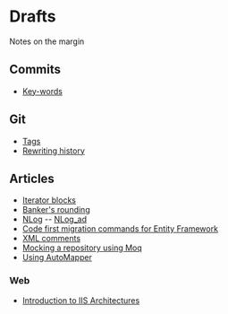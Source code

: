 # Drafts
Notes on the margin

## Commits
- [Key-words](https://seesparkbox.com/foundry/semantic_commit_messages)
## Git
- [Tags](https://nitstorm.github.io/blog/introduction-to-git-tags/)
- [Rewriting history](https://www.atlassian.com/git/tutorials/rewriting-history)
## Articles
- [Iterator blocks](https://blogs.msdn.microsoft.com/ericlippert/tag/iterators/)
- [Banker's rounding](https://blogs.msdn.microsoft.com/ericlippert/2003/09/26/bankers-rounding/)
- [NLog](https://github.com/NLog/NLog/wiki/Tutorial)
-- [NLog_ad](https://www.codeproject.com/Questions/1097722/Convert-json-string-to-object-in-webapi-using-Csha)
- [Code first migration commands for Entity Framework](http://www.mortenanderson.net/code-first-migrations-for-entity-framework)
- [XML comments](https://docs.microsoft.com/en-us/dotnet/csharp/codedoc)
- [Mocking a repository using Moq](https://abelperezmartinez.blogspot.com/2014/01/mocking-repository-using-moq.html)
- [Using AutoMapper](https://cpratt.co/using-automapper-getting-started/)
### Web
- [Introduction to IIS Architectures](https://docs.microsoft.com/en-us/iis/get-started/introduction-to-iis/introduction-to-iis-architecture)
